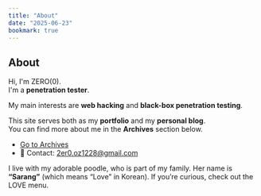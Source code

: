 ```yaml
---
title: "About"
date: "2025-06-23"
bookmark: true
---
```


## About

Hi, I'm ZERO(0).  
I'm a **penetration tester**.

My main interests are **web hacking** and **black-box penetration testing**.

This site serves both as my **portfolio** and my **personal blog**.  
You can find more about me in the **Archives** section below.

- [Go to Archives](https://zellokitty.com/Archives.html)
- 💌 Contact: [2er0.oz1228@gmail.com](mailto:2er0.oz1228@gmail.com)

I live with my adorable poodle, who is part of my family.
Her name is **“Sarang”** (which means “Love” in Korean).
If you’re curious, check out the LOVE menu.

